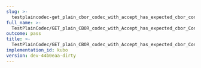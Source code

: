 ```yaml
---
slug: >-
  testplaincodec-get_plain_cbor_codec_with_accept_has_expected_cbor_content-type_and_body_as-is-body
full_name: >-
  TestPlainCodec/GET_plain_CBOR_codec_with_Accept_has_expected_cbor_Content-Type_and_body_as-is/Body
outcome: pass
title: >-
  TestPlainCodec/GET_plain_CBOR_codec_with_Accept_has_expected_cbor_Content-Type_and_body_as-is/Body
implementation_id: kubo
version: dev-44b0eaa-dirty
---
```


